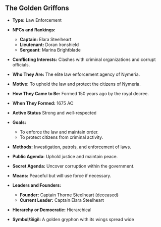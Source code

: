 ## The Golden Griffons

- **Type:** Law Enforcement

- **NPCs and Rankings:**
    - **Captain:** Elara Steelheart
    - **Lieutenant:** Doran Ironshield
    - **Sergeant:** Marina Brightblade

- **Conflicting Interests:** Clashes with criminal organizations and corrupt officials.

- **Who They Are:** The elite law enforcement agency of Nymeria.

- **Motive:** To uphold the law and protect the citizens of Nymeria.

- **How They Came to Be:** Formed 150 years ago by the royal decree.

- **When They Formed:** 1675 AC

- **Active Status** Strong and well-respected

- **Goals:**
    - To enforce the law and maintain order.
    - To protect citizens from criminal activity.

- **Methods:** Investigation, patrols, and enforcement of laws.

- **Public Agenda:** Uphold justice and maintain peace.

- **Secret Agenda:** Uncover corruption within the government.

- **Means:** Peaceful but will use force if necessary.

- **Leaders and Founders:**
    - **Founder:** Captain Thorne Steelheart (deceased)
    - **Current Leader:** Captain Elara Steelheart

- **Hierarchy or Democratic:** Hierarchical

- **Symbol/Sigil:** A golden gryphon with its wings spread wide